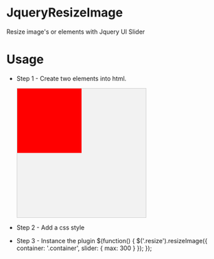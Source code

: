 JqueryResizeImage
=================

Resize image's or elements with Jquery UI Slider

Usage
=================

* Step 1 - Create two elements into html.

  <div class="container">
      <div class="resize"></div>
  </div>

* Step 2 - Add a css style

  <style>
    .container {
        width: 300px;
        height: 300px;
        background: #f2f2f2;
        border: solid 1px #CCC;
        position: relative;
    }
    .resize {
        width: 50%;
        height: 50%;
        position: absolute;
        top: 0px;
        left: 0px;
        background: red;
    }
  </style>
  
* Step 3 - Instance the plugin
  $(function() {
      $('.resize').resizeImage({
          container: '.container',
          slider: {
              max: 300
          }
      });
  });
  

